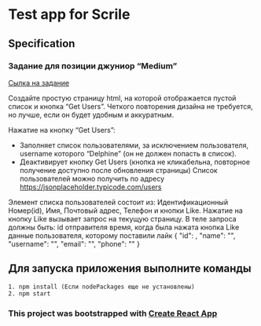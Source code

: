 # Test app for Scrile

## Specification

### Задание для позиции джуниор “Medium”

[Сылка на задание](https://docs.google.com/document/d/1G7d1rJTJ_nc507_GDlL_I5vZZH5jR72U8qwJoUbvGLQ/edit#)

Создайте простую страницу html, на которой отображается пустой список и кнопка “Get Users”.
Четкого повторения дизайна не требуется, но лучше, если он будет удобным и аккуратным.

Нажатие на кнопку “Get Users”:

- Заполняет список пользователями, за исключением пользователя, username которого “Delphine” (он не должен попасть в список).
- Деактивирует кнопку Get Users (кнопка не кликабельна, повторное получение доступно после обновления страницы)
Список пользователей можно получить по адресу <https://jsonplaceholder.typicode.com/users>

Элемент списка пользователей состоит из:
Идентификационный Номер(id), Имя, Почтовый адрес, Телефон и кнопки Like.
Нажатие на кнопку Like вызывает запрос на текущую страницу.
В теле запроса должны быть:
id отправителя
время, когда была нажата кнопка Like
данные пользователя, которому поставили лайк
{
  "id": ,
  "name": "",
  "username": "",
  "email": "",
  "phone": ""
}

## Для запуска приложения выполните команды

    1. npm install (Если nodePackages еще не установлены)
    2. npm start

### This project was bootstrapped with [Create React App](https://github.com/facebook/create-react-app)
